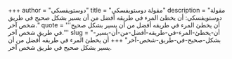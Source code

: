 +++
author = "دوستويفسكي"
title = "مقولة دوستويفسكي"
description = "مقولة دوستويفسكي: أن يخطئ المرء في طريقه أفضل من أن يسير بشكل صحيح في طريق شخص آخر."
quote = '''أن يخطئ المرء في طريقه أفضل من أن يسير بشكل صحيح في طريق شخص آخر.'''
slug = "أن-يخطئ-المرء-في-طريقه-أفضل-من-أن-يسير-بشكل-صحيح-في-طريق-شخص-آخر"
+++
أن يخطئ المرء في طريقه أفضل من أن يسير بشكل صحيح في طريق شخص آخر.
